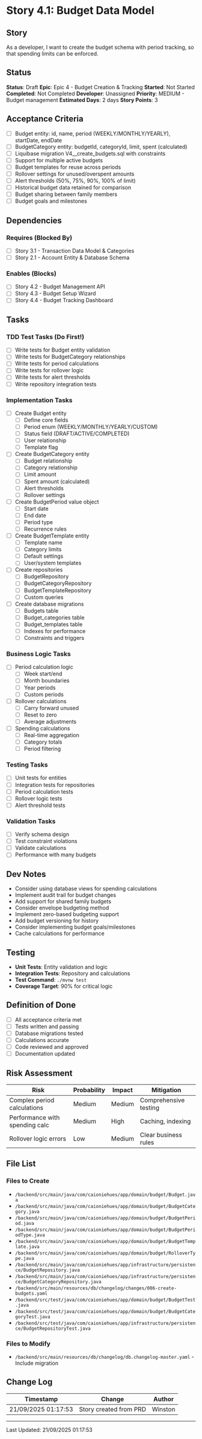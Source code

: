 # Story 4.1: Budget Data Model

## Story
As a developer,
I want to create the budget schema with period tracking,
so that spending limits can be enforced.

## Status
**Status**: Draft
**Epic**: Epic 4 - Budget Creation & Tracking
**Started**: Not Started
**Completed**: Not Completed
**Developer**: Unassigned
**Priority**: MEDIUM - Budget management
**Estimated Days**: 2 days
**Story Points**: 3

## Acceptance Criteria
- [ ] Budget entity: id, name, period (WEEKLY/MONTHLY/YEARLY), startDate, endDate
- [ ] BudgetCategory entity: budgetId, categoryId, limit, spent (calculated)
- [ ] Liquibase migration V4__create_budgets.sql with constraints
- [ ] Support for multiple active budgets
- [ ] Budget templates for reuse across periods
- [ ] Rollover settings for unused/overspent amounts
- [ ] Alert thresholds (50%, 75%, 90%, 100% of limit)
- [ ] Historical budget data retained for comparison
- [ ] Budget sharing between family members
- [ ] Budget goals and milestones

## Dependencies
### Requires (Blocked By)
- [ ] Story 3.1 - Transaction Data Model & Categories
- [ ] Story 2.1 - Account Entity & Database Schema

### Enables (Blocks)
- [ ] Story 4.2 - Budget Management API
- [ ] Story 4.3 - Budget Setup Wizard
- [ ] Story 4.4 - Budget Tracking Dashboard

## Tasks

### TDD Test Tasks (Do First!)
- [ ] Write tests for Budget entity validation
- [ ] Write tests for BudgetCategory relationships
- [ ] Write tests for period calculations
- [ ] Write tests for rollover logic
- [ ] Write tests for alert thresholds
- [ ] Write repository integration tests

### Implementation Tasks
- [ ] Create Budget entity
  - [ ] Define core fields
  - [ ] Period enum (WEEKLY/MONTHLY/YEARLY/CUSTOM)
  - [ ] Status field (DRAFT/ACTIVE/COMPLETED)
  - [ ] User relationship
  - [ ] Template flag
- [ ] Create BudgetCategory entity
  - [ ] Budget relationship
  - [ ] Category relationship
  - [ ] Limit amount
  - [ ] Spent amount (calculated)
  - [ ] Alert thresholds
  - [ ] Rollover settings
- [ ] Create BudgetPeriod value object
  - [ ] Start date
  - [ ] End date
  - [ ] Period type
  - [ ] Recurrence rules
- [ ] Create BudgetTemplate entity
  - [ ] Template name
  - [ ] Category limits
  - [ ] Default settings
  - [ ] User/system templates
- [ ] Create repositories
  - [ ] BudgetRepository
  - [ ] BudgetCategoryRepository
  - [ ] BudgetTemplateRepository
  - [ ] Custom queries
- [ ] Create database migrations
  - [ ] Budgets table
  - [ ] Budget_categories table
  - [ ] Budget_templates table
  - [ ] Indexes for performance
  - [ ] Constraints and triggers

### Business Logic Tasks
- [ ] Period calculation logic
  - [ ] Week start/end
  - [ ] Month boundaries
  - [ ] Year periods
  - [ ] Custom periods
- [ ] Rollover calculations
  - [ ] Carry forward unused
  - [ ] Reset to zero
  - [ ] Average adjustments
- [ ] Spending calculations
  - [ ] Real-time aggregation
  - [ ] Category totals
  - [ ] Period filtering

### Testing Tasks
- [ ] Unit tests for entities
- [ ] Integration tests for repositories
- [ ] Period calculation tests
- [ ] Rollover logic tests
- [ ] Alert threshold tests

### Validation Tasks
- [ ] Verify schema design
- [ ] Test constraint violations
- [ ] Validate calculations
- [ ] Performance with many budgets

## Dev Notes
- Consider using database views for spending calculations
- Implement audit trail for budget changes
- Add support for shared family budgets
- Consider envelope budgeting method
- Implement zero-based budgeting support
- Add budget versioning for history
- Consider implementing budget goals/milestones
- Cache calculations for performance

## Testing
- **Unit Tests**: Entity validation and logic
- **Integration Tests**: Repository and calculations
- **Test Command**: `./mvnw test`
- **Coverage Target**: 90% for critical logic

## Definition of Done
- [ ] All acceptance criteria met
- [ ] Tests written and passing
- [ ] Database migrations tested
- [ ] Calculations accurate
- [ ] Code reviewed and approved
- [ ] Documentation updated

## Risk Assessment
| Risk | Probability | Impact | Mitigation |
|------|------------|--------|------------|
| Complex period calculations | Medium | Medium | Comprehensive testing |
| Performance with spending calc | Medium | High | Caching, indexing |
| Rollover logic errors | Low | Medium | Clear business rules |

## File List
### Files to Create
- `/backend/src/main/java/com/caioniehues/app/domain/budget/Budget.java`
- `/backend/src/main/java/com/caioniehues/app/domain/budget/BudgetCategory.java`
- `/backend/src/main/java/com/caioniehues/app/domain/budget/BudgetPeriod.java`
- `/backend/src/main/java/com/caioniehues/app/domain/budget/BudgetPeriodType.java`
- `/backend/src/main/java/com/caioniehues/app/domain/budget/BudgetTemplate.java`
- `/backend/src/main/java/com/caioniehues/app/domain/budget/RolloverType.java`
- `/backend/src/main/java/com/caioniehues/app/infrastructure/persistence/BudgetRepository.java`
- `/backend/src/main/java/com/caioniehues/app/infrastructure/persistence/BudgetCategoryRepository.java`
- `/backend/src/main/resources/db/changelog/changes/006-create-budgets.yaml`
- `/backend/src/test/java/com/caioniehues/app/domain/budget/BudgetTest.java`
- `/backend/src/test/java/com/caioniehues/app/domain/budget/BudgetCategoryTest.java`
- `/backend/src/test/java/com/caioniehues/app/infrastructure/persistence/BudgetRepositoryTest.java`

### Files to Modify
- `/backend/src/main/resources/db/changelog/db.changelog-master.yaml` - Include migration

## Change Log
| Timestamp | Change | Author |
|-----------|--------|---------|
| 21/09/2025 01:17:53 | Story created from PRD | Winston |

---
Last Updated: 21/09/2025 01:17:53